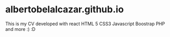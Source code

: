 # albertobelalcazar.github.io
This is my CV developed with react HTML 5 CSS3 Javascript Boostrap PHP and more :) :D

